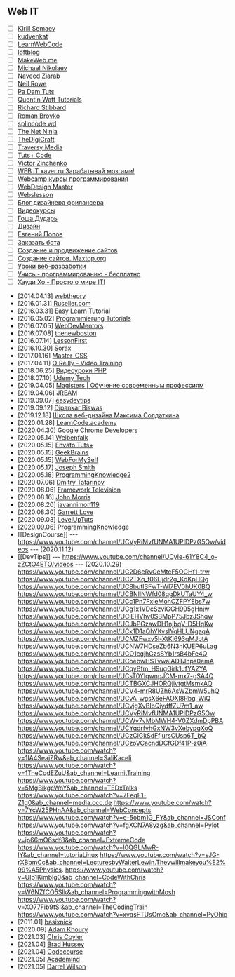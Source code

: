 ## Web IT

- [ ] [Kirill Semaev](https://www.youtube.com/channel/UCemtVTjKhD_GcEOQ_rNOrRw)
- [ ] [kudvenkat](https://www.youtube.com/channel/UCCTVrRB5KpIiK6V2GGVsR1Q)
- [ ] [LearnWebCode](https://www.youtube.com/channel/UCHRp19HU7Y2LwfI0Ai6WAGQ)
- [ ] [loftblog](https://www.youtube.com/channel/UCIIt69f5D44s2cdb9vXQNzA)
- [ ] [MakeWeb.me](https://www.youtube.com/channel/UCt36CWL85NGtOgUMZ2X6x5g)
- [ ] [Michael Nikolaev](https://www.youtube.com/channel/UCVkuc9H3X8F0lAg5paPcwLg)
- [ ] [Naveed Ziarab](https://www.youtube.com/channel/UCIzPhZKIYoXBYxuN3t4TU2g)
- [ ] [Neil Rowe](https://www.youtube.com/channel/UCwHrYi0GL6dmYaRB0StEbEA)
- [ ] [Pa Dam Tuts](https://www.youtube.com/channel/UCzKW1gIGnerPbsZD-C2QNpA)
- [ ] [Quentin Watt Tutorials](https://www.youtube.com/channel/UCtGGGu_hp8ToQ9BR6Vni19w)
- [ ] [Richard Stibbard](https://www.youtube.com/channel/UCBJnEkFKpFb2742_7cFmVzg)
- [ ] [Roman Brovko](https://www.youtube.com/channel/UCiwYG9Bnxfaipnp5ckCSlQw)
- [ ] [splincode wd](https://www.youtube.com/channel/UC8xfERWMN3YMcQrM260ABtw)
- [ ] [The Net Ninja](https://www.youtube.com/channel/UCW5YeuERMmlnqo4oq8vwUpg)
- [ ] [TheDigiCraft](https://www.youtube.com/channel/UCw0ZIfZiV-BORQvok_cxNPw)
- [ ] [Traversy Media](https://www.youtube.com/channel/UC29ju8bIPH5as8OGnQzwJyA)
- [ ] [Tuts+ Code](https://www.youtube.com/channel/UCd-EhXGbXSozuzsAAdPIn3A)
- [ ] [Victor Zinchenko](https://www.youtube.com/channel/UCQTlLk8CI8GDUPsz21uwjOQ)
- [ ] [WEB iT xaver.ru Зарабатывай мозгами!](https://www.youtube.com/channel/UC4vsJ5PMS3qNN61ORVL05og)
- [ ] [Webcamp курсы программирования](https://www.youtube.com/channel/UCc2xLoUejv78It0Tq61duaA)
- [ ] [WebDesign Master](https://www.youtube.com/channel/UC7enHM_oJRYJOnyJrcRzwbg)
- [ ] [Webslesson](https://www.youtube.com/channel/UC8Nbgc4vUi27HgBv2ffEiHw)
- [ ] [Блог дизайнера фрилансера](https://www.youtube.com/channel/UCiF0YY5d84iFZrLrDsP7xRQ)
- [ ] [Видеокурсы](https://www.youtube.com/channel/UCpRlxyP9_s0QJ8TdOMj3aRA)
- [ ] [Гоша Дударь](https://www.youtube.com/channel/UCvuY904el7JvBlPbdqbfguw)
- [ ] [Дизайн](https://www.youtube.com/channel/UCswtUaxvXXZe3KkwMtgrj9g)
- [ ] [Евгений Попов](https://www.youtube.com/channel/UCA1KuDtQapiKD50wk_mVM-Q)
- [ ] [Заказать бота](https://www.youtube.com/channel/UC7adbVu6XjmCnGyUml-O-xw)
- [ ] [Создание и продвижение сайтов](https://www.youtube.com/channel/UCWWfIyhjfJHdH1Kvx5p9gyg)
- [ ] [Создание сайтов. Maxtop.org](https://www.youtube.com/channel/UCk4Gb1imUGYK5r6U3Xir4Rw)
- [ ] [Уроки веб-разработки](https://www.youtube.com/channel/UCHHw70vvbfyM6xJQoV8U-Pw)
- [ ] [Учись - программированию - бесплатно](https://www.youtube.com/channel/UCYcOu-hGM8gqcXFU1jnFJtg)
- [ ] [Хауди Хо - Просто о мире IT!](https://www.youtube.com/channel/UC7f5bVxWsm3jlZIPDzOMcAg)
- [2014.04.13] [webtheory](https://www.youtube.com/channel/UCD15yBvmQElLP7EFL8vW6Yw/videos)
- [2016.01.31] [Ruseller.com](https://www.youtube.com/channel/UCqp_CZbW5drSGH5AFflSfuA/videos)
- [2016.03.31] [Easy Learn Tutorial](https://www.youtube.com/channel/UCOmFcwNbdxxRXR6Xza0m4Ew/videos)
- [2016.05.02] [Programmierung Tutorials](https://www.youtube.com/channel/UCbW1_N8jyA4-OTO428LTyjw/videos)
- [2016.07.05] [WebDevMentors](https://www.youtube.com/channel/UCMqC6THcgjvDMbdxa7TaZ7w/videos)
- [2016.07.08] [thenewboston](https://www.youtube.com/channel/UCJbPGzawDH1njbqV-D5HqKw/videos)
- [2016.07.14] [LessonFirst](https://www.youtube.com/channel/UCLAkvv3lfwveX2aqo2oO9GQ/videos)
- [2016.10.30] [Sorax](https://www.youtube.com/channel/UCdnFX7mzgup9moXG2fULOog/videos)
- [2017.01.16] [Master-CSS](https://www.youtube.com/channel/UC0Fl0gKuawQQs8jf35T_kfg/videos)
- [2017.04.11] [O'Reilly - Video Training](https://www.youtube.com/channel/UCFvbB4_qLYRrOQNuFudz-Mg/videos)
- [2018.06.25] [Видеоуроки PHP](https://www.youtube.com/channel/UCpEWlcj5rkU1H9vkIf9Lb5g/videos)
- [2018.07.10] [Udemy Tech](https://www.youtube.com/channel/UCU6e4MJtvlcX5DBLP1cq8hQ/videos)
- [2019.04.05] [Magisters | Обучение современным профессиям](https://www.youtube.com/channel/UCUzksGhlJU0rNF5KneUZkSA/videos)
- [2019.04.06] [JREAM](https://www.youtube.com/channel/UCFfuK45zBZxhq0m1bxYP-Zw/videos)
- [2019.09.07] [easydevtips](https://www.youtube.com/channel/UCI-vEugj8uNGB_ZFuutlMYw/videos)
- [2019.09.12] [Dipankar Biswas](https://www.youtube.com/channel/UCVmP2ZiGYCJT1cuFSiF8dNQ/videos)
- [2019.12.18] [Школа веб-дизайна Максима Солдаткина](https://www.youtube.com/channel/UCD2oiYqLVHUocIDh9iiDFIg/videos)
- [2020.01.28] [LearnCode.academy](https://www.youtube.com/channel/UCVTlvUkGslCV_h-nSAId8Sw/videos)
- [2020.04.30] [Google Chrome Developers](https://www.youtube.com/channel/UCnUYZLuoy1rq1aVMwx4aTzw)
- [2020.05.14] [Weibenfalk](https://www.youtube.com/channel/UCnnnWy4UTYN258FfVGeXBbg)
- [2020.05.15] [Envato Tuts+](https://www.youtube.com/channel/UC8lxnUR_CzruT2KA6cb7p0Q)
- [2020.05.15] [GeekBrains](https://www.youtube.com/channel/UCN6geF_MsLDEp5ISxXKgAFQ)
- [2020.05.15] [WebForMySelf](https://www.youtube.com/channel/UCGuhp4lpQvK94ZC5kuOZbjA)
- [2020.05.17] [Joseph Smith](https://www.youtube.com/channel/UCWxB7V9weF702avKxXESdvw)
- [2020.05.18] [ProgrammingKnowledge2](https://www.youtube.com/channel/UC8aFE06Cti9OnQcKpl6rDvQ)
- [2020.07.06] [Dmitry Tatarinov](https://www.youtube.com/channel/UCqGmFw8wurbav1q8tf3Zi8A/videos)
- [2020.08.06] [Framework Television](https://www.youtube.com/channel/UCkg_xpBf5gMSnBZx8uRG-yg/videos)
- [2020.08.16] [John Morris](https://www.youtube.com/channel/UCFh7FvnJ_0sVP4V0rZe6AaA)
- [2020.08.20] [javannimon119](https://www.youtube.com/channel/UCe-2zBJGYQ2M9HaWb0IAoJg/videos)
- [2020.08.30] [Garrett Love](https://www.youtube.com/channel/UCxSITxL2JbF229OGCqieVZw/videos)
- [2020.09.03] [LevelUpTuts](https://www.youtube.com/channel/UCyU5wkjgQYGRB0hIHMwm2Sg/videos)
- [2020.09.06] [ProgrammingKnowledge](https://www.youtube.com/channel/UCs6nmQViDpUw0nuIx9c_WvA/videos)
- [[DesignCourse]] --- https://www.youtube.com/channel/UCVyRiMvfUNMA1UPlDPzG5Ow/videos --- (2020.11.12)
- [[DevTips]] --- https://www.youtube.com/channel/UCyIe-61Y8C4_o-zZCtO4ETQ/videos --- (2020.10.29)
https://www.youtube.com/channel/UC2D6eRvCeMtcF5OGHf1-trw
https://www.youtube.com/channel/UC2TXq_t06Hjdr2g_KdKpHQg
https://www.youtube.com/channel/UC8butISFwT-Wl7EV0hUK0BQ
https://www.youtube.com/channel/UCBNlINWfd08qgDkUTaUY4_w
https://www.youtube.com/channel/UCc1Pn7FxieMohCZFPYEbs7w
https://www.youtube.com/channel/UCg1x1VDcSzviGGH995gHnjw
https://www.youtube.com/channel/UCiEHVhv0SBMpP75JbzJShqw
https://www.youtube.com/channel/UCJbPGzawDH1njbqV-D5HqKw
https://www.youtube.com/channel/UCk1D1aQhYKvsIYqHLUNgaqA
https://www.youtube.com/channel/UCMZFwxv5l-XtKi693qMJptA
https://www.youtube.com/channel/UCNW7HDseZb6N3nKUEP6uLag
https://www.youtube.com/channel/UCO1cgjhGzsSYb1rsB4bFe4Q
https://www.youtube.com/channel/UCoebwHSTvwalADTJhps0emA
https://www.youtube.com/channel/UCqyBfm_H9ugGirk1ufYA2YA
https://www.youtube.com/channel/UCsT0YIqwnpJCM-mx7-gSA4Q
https://www.youtube.com/channel/UCTBGXCJHORQjivtgtMsmkAQ
https://www.youtube.com/channel/UCV4-mrR8UZh6AsWZbmW5uhQ
https://www.youtube.com/channel/UCvA_wgsX6eFAOXI8Rbg_WiQ
https://www.youtube.com/channel/UCvjgXvBlbQiydffZU7m1_aw
https://www.youtube.com/channel/UCVyRiMvfUNMA1UPlDPzG5Ow
https://www.youtube.com/channel/UCWv7vMbMWH4-V0ZXdmDpPBA
https://www.youtube.com/channel/UCYqdrfvhGxNW3vXebypqXoQ
https://www.youtube.com/channel/UCzClGkSdFfjursCUsp6T_bQ
https://www.youtube.com/channel/UCzoVCacndDCfGDf41P-z0iA
https://www.youtube.com/watch?v=1IA4SeajZRw&ab_channel=SaliKaceli
https://www.youtube.com/watch?v=1TneCqdEZuU&ab_channel=LearnitTraining
https://www.youtube.com/watch?v=5MgBikgcWnY&ab_channel=TEDxTalks
https://www.youtube.com/watch?v=7FeqF1-Z1g0&ab_channel=media.ccc.de
https://www.youtube.com/watch?v=7YcW25PHnAA&ab_channel=WebConcepts
https://www.youtube.com/watch?v=e-5obm1G_FY&ab_channel=JSConf
https://www.youtube.com/watch?v=fgXCN7A8yzg&ab_channel=Pylot
https://www.youtube.com/watch?v=ip66mO6sdf8&ab_channel=ExtremeCode
https://www.youtube.com/watch?v=l0QGLMwR-lY&ab_channel=tutoriaLinux
https://www.youtube.com/watch?v=sJG-rXBbmCc&ab_channel=LecturesbyWalterLewin.Theywillmakeyou%E2%99%A5Physics.
https://www.youtube.com/watch?v=Ulp1Kimblg0&ab_channel=CodeWithChris
https://www.youtube.com/watch?v=W6NZfCO5SIk&ab_channel=ProgrammingwithMosh
https://www.youtube.com/watch?v=XO77Fib9tSI&ab_channel=TheCodingTrain
https://www.youtube.com/watch?v=xvqsFTUsOmc&ab_channel=PyOhio
- [2011.01] [basixnick](https://www.youtube.com/channel/UC6hMTO-QhmYQvpNTkhha2dA/videos)
- [2020.09] [Adam Khoury](https://www.youtube.com/channel/UCpzRDg0orQBZFBPzeXm1yNg/videos)
- [2021.03] [Chris Coyier](https://www.youtube.com/channel/UCADyUOnhyEoQqrw_RrsGleA/videos)
- [2021.04] [Brad Hussey](https://www.youtube.com/channel/UCVguiojKA6iobcySMJ5boNA/videos)
- [2021.04] [Codecourse](https://www.youtube.com/channel/UCpOIUW62tnJTtpWFABxWZ8g/videos)
- [2021.05] [Academind](https://www.youtube.com/channel/UCSJbGtTlrDami-tDGPUV9-w/videos)
- [2021.05] [Darrel Wilson](https://www.youtube.com/channel/UC5alq-VmYnfQZt7YaNgdcGw/videos)
